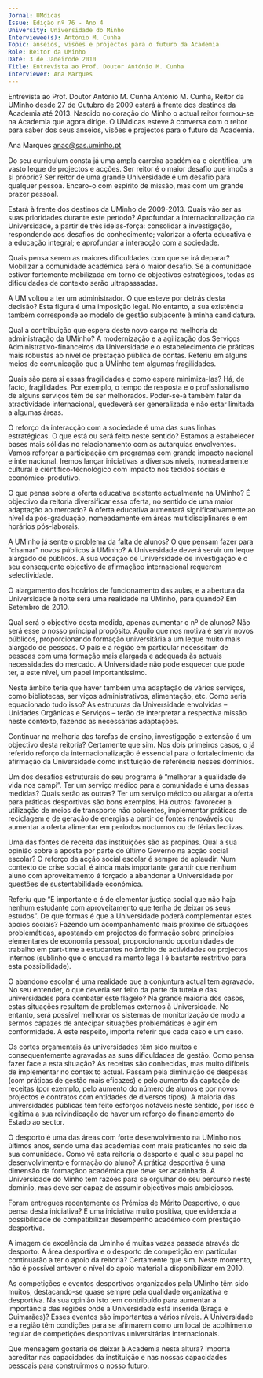 ```yaml
---
Jornal: UMdicas
Issue: Edição nº 76 - Ano 4
University: Universidade do Minho
Interviewee(s): António M. Cunha
Topic: anseios, visões e projectos para o futuro da Academia
Role: Reitor da UMinho
Date: 3 de Janeirode 2010
Title: Entrevista ao Prof. Doutor António M. Cunha
Interviewer: Ana Marques
---
```


Entrevista ao Prof. Doutor António M. Cunha
António M. Cunha, Reitor da UMinho desde 27 de Outubro de 2009
estará à frente dos destinos da Academia até 2013. Nascido no
coração do Minho o actual reitor formou-se na Academia que
agora dirige. O UMdicas esteve à conversa com o reitor para saber dos seus
anseios, visões e projectos para o futuro da Academia.

Ana Marques
anac@sas.uminho.pt

Do seu curriculum consta já
uma ampla carreira académica
e científica, um vasto leque de
projectos e acções. Ser reitor é
o maior desafio que impôs a si
próprio?
Ser reitor de uma grande
Universidade é um desafio para
qualquer pessoa. Encaro-o com
espírito de missão, mas com um
grande prazer pessoal.

Estará à frente dos destinos da
UMinho de 2009-2013. Quais
vão ser as suas prioridades
durante este período?
Aprofundar a
internacionalização da
Universidade, a partir de três
ideias-força:
consolidar a investigação,
respondendo aos desafios do
conhecimento; valorizar a
oferta educativa e a educação
integral; e aprofundar a
interacção com a sociedade.

Quais pensa serem as maiores
dificuldades com que se irá
deparar?
Mobilizar a comunidade
académica será o maior desafio.
Se a comunidade estiver
fortemente mobilizada em torno
de objectivos estratégicos,
todas as dificuldades de
contexto serão ultrapassadas.

A UM voltou a ter um
administrador. O que esteve
por detrás desta decisão?
Esta figura é uma imposição
legal. No entanto, a sua
existência também
corresponde ao modelo de
gestão subjacente à minha
candidatura.

Qual a contribuição que espera
deste novo cargo na melhoria
da administração da UMinho?
A modernização e a agilização
dos Serviços Administrativo-financeiros
 da Universidade e o
estabelecimento de práticas
mais robustas ao nível de
prestação pública de contas.
Referiu em alguns meios de
comunicação que a UMinho
tem algumas fragilidades.

Quais são para si essas
fragilidades e como espera
minimiza-las?
Há, de facto, fragilidades. Por
exemplo, o tempo de resposta e
o profissionalismo de alguns
serviços têm de ser
melhorados. Poder-se-á
também falar da atractividade
internacional, quedeverá ser
generalizada e não estar
limitada a algumas áreas.

O reforço da interacção com a
sociedade é uma das suas
linhas estratégicas. O que está
ou será feito neste sentido?
Estamos a estabelecer bases
mais sólidas no relacionamento
com as autarquias envolventes.
Vamos reforçar a participação
em programas com grande
impacto nacional e
internacional. Iremos lançar
iniciativas a diversos níveis,
nomeadamente cultural e
científico-técnológico com
impacto nos tecidos sociais e
económico-produtivo.

O que pensa sobre a oferta
educativa existente
actualmente na UMinho? É
objectivo da reitoria
diversificar essa oferta, no
sentido de uma maior
adaptação ao mercado?
A oferta educativa aumentará
significativamente ao nível da
pós-graduação,
nomeadamente em áreas
multidisciplinares e em
horários pós-laborais.

A UMinho já sente o problema
da falta de alunos? O que
pensam fazer para “chamar”
novos públicos à UMinho?
A Universidade deverá servir um
leque alargado de públicos. A
sua vocação de Universidade de
investigação e o seu
consequente objectivo de
afirmaçãoo internacional
requerem selectividade.

O alargamento dos horários de
funcionamento das aulas, e a
abertura da Universidade à
noite será uma realidade na
UMinho, para quando?
Em Setembro de 2010.

Qual será o objectivo desta
medida, apenas aumentar o nº
de alunos?
Não será esse o nosso principal
propósito. Aquilo que nos
motiva é servir novos públicos,
proporcionando formação
universitária a um leque muito
mais alargado de pessoas. O
país e a região em particular
necessitam de pessoas com
uma formação mais alargada e
adequada às actuais
necessidades do mercado. A
Universidade não pode
esquecer que pode ter, a este
nível, um papel
importantíssimo.

Neste âmbito teria que haver
também uma adaptação de
vários serviços, como
bibliotecas, ser viços
administrativos, alimentação,
etc. Como seria equacionado
tudo isso?
As estruturas da Universidade
envolvidas – Unidades
Orgânicas e Serviços – terão de
interpretar a respectiva missão
neste contexto, fazendo as
necessárias adaptações.

Continuar na melhoria das
tarefas de ensino,
investigação e extensão é um
objectivo desta reitoria?
Certamente que sim. Nos dois
primeiros casos, o já referido
reforço da internacionalização é
essencial para o fortalecimento
da afirmação da Universidade
como instituição de referência
nesses domínios.

Um dos desafios estruturais do
seu programa é “melhorar a
qualidade de vida nos campi”.
Ter um serviço médico para a
comunidade é uma dessas
medidas? Quais serão as
outras?
Ter um serviço médico ou
alargar a oferta para práticas
desportivas são bons
exemplos. Há outros: favorecer
a utilização de meios de
transporte não poluentes,
implementar práticas de
reciclagem e de geração de
energias a partir de fontes
renováveis ou aumentar a
oferta alimentar em períodos
nocturnos ou de férias lectivas.

Uma das fontes de receita das
instituições são as propinas.
Qual a sua opinião sobre a
aposta por parte do último
Governo na acção social
escolar?
O reforço da acção social
escolar é sempre de aplaudir.
Num contexto de crise social, é
ainda mais importante garantir
que nenhum aluno com
aproveitamento é forçado a
abandonar a Universidade por
questões de sustentabilidade
económica.

Referiu que “É importante e é
de elementar justiça social que
não haja nenhum estudante
com aproveitamento que tenha
de deixar os seus estudos”. De
que formas é que a
Universidade poderá
complementar estes apoios
sociais?
Fazendo um acompanhamento
mais próximo de situações
problemáticas, apostando em
projectos de formação sobre
princípios elementares de
economia pessoal,
proporcionando oportunidades
de trabalho em part-time a
estudantes no âmbito de
actividades ou projectos
internos (sublinho que o
enquad ra mento lega l é
bastante restritivo para esta
possibilidade).

O abandono escolar é uma
realidade que a conjuntura
actual tem agravado. No seu
entender, o que deveria ser
feito da parte da tutela e das
universidades para combater
este flagelo?
Na grande maioria dos casos,
estas situações resultam de
problemas externos à
Universidade. No entanto, será
possível melhorar os sistemas
de monitorização de modo a
sermos capazes de antecipar
situações problemáticas e agir
em conformidade. A este
respeito, importa referir que
cada caso é um caso.

Os cortes orçamentais às
universidades têm sido muitos
e consequentemente
agravadas as suas
dificuldades de gestão. Como
pensa fazer face a esta
situação?
As receitas são conhecidas,
mas muito difíceis de
implementar no contex to
actual. Passam pela diminuição
de despesas (com práticas de
gestão mais eficazes) e pelo
aumento da captação de
receitas (por exemplo, pelo
aumento do número de alunos e
por novos projectos e contratos
com entidades de diversos
tipos). A maioria das
universidades públicas têm
feito esforços notáveis neste
sentido, por isso é legítima a sua
reivindicação de haver um
reforço do financiamento do
Estado ao sector.

O desporto é uma das áreas
com forte desenvolvimento na
UMinho nos últimos anos,
sendo uma das academias com
mais praticantes no seio da
sua comunidade. Como vê esta
reitoria o desporto e qual o seu
papel no desenvolvimento e
formação do aluno?
A prática desportiva é uma
dimensão da formaçãoo
académica que deve ser
acarinhada. A Universidade do
Minho tem razões para se
orgulhar do seu percurso neste
domínio, mas deve ser capaz de
assumir objectivos mais
ambiciosos.

Foram entregues
recentemente os Prémios de
Mérito Desportivo, o que pensa
desta iniciativa?
É uma iniciativa muito positiva,
que evidencia a possibilidade de
compatibilizar desempenho
académico com prestação
desportiva.

A imagem de excelência da
Uminho é muitas vezes
passada através do desporto. A
área desportiva e o desporto de
competição em particular
continuarão a ter o apoio da
reitoria?
Certamente que sim. Neste
momento, não é possível
antever o nível do apoio material
a disponibilizar em 2010.

As competições e eventos
desportivos organizados pela
UMinho têm sido muitos,
destacando-se quase sempre
pela qualidade organizativa e
desportiva. Na sua opinião isto
tem contribuído para aumentar
a importância das regiões
onde a Universidade está
inserida (Braga e Guimarães)?
Esses eventos são importantes
a vários níveis. A Universidade e
a região têm condições para se
afirmarem como um local de
acolhimento regular de
competições desportivas
universitárias internacionais.

Que mensagem gostaria de
deixar à Academia nesta
altura?
Importa acreditar nas
capacidades da instituição e
nas nossas capacidades
pessoais para construirmos o
nosso futuro.
